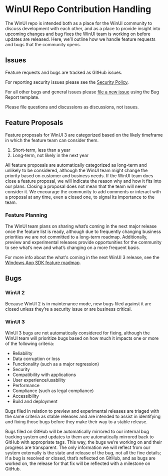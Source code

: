 # WinUI Repo Contribution Handling

The WinUI repo is intended both as a place for the WinUI community to discuss development with each other, and as a place to provide insight into upcoming changes and bug fixes the WinUI team is working on before updates are released. Here, we’ll outline how we handle feature requests and bugs that the community opens.

## Issues

Feature requests and bugs are tracked as GitHub issues.

For reporting security issues please see the [Security Policy](SECURITY.md).

For all other bugs and general issues please [file a new issue](https://github.com/Microsoft/microsoft-ui-xaml/issues/new/choose) using the Bug Report template.

Please file questions and discussions as discussions, not issues.

## Feature Proposals

Feature proposals for WinUI 3 are categorized based on the likely timeframe in which the feature team can consider them.

1. 	Short-term, less than a year
2.	Long-term, not likely in the next year

All feature proposals are automatically categorized as long-term and unlikely to be considered, although the WinUI team might change the priority based on customer and business needs. If the WinUI team does close a feature proposal, we will indicate the reason why and how it fits into our plans. Closing a proposal does not mean that the team will never consider it. We encourage the community to add comments or interact with a proposal at any time, even a closed one, to signal its importance to the team.

### Feature Planning

The WinUI team plans on sharing what’s coming in the next major release once the feature list is ready, although due to frequently changing business priorities we are not committed to a long-term roadmap. Additionally, preview and experimental releases provide opportunities for the community to see what’s new and what’s changing on a more frequent basis.

For more info about the what's coming in the next WinUI 3 release, see the [Windows App SDK feature roadmap](https://github.com/microsoft/WindowsAppSDK/blob/main/docs/roadmap.md).

## Bugs

### WinUI 2

Because WinUI 2 is in maintenance mode, new bugs filed against it are closed unless they’re a security issue or are business critical. 

### WinUI 3

WinUI 3 bugs are not automatically considered for fixing, although the WinUI team will prioritize bugs based on how much it impacts one or more of the following criteria:

- Reliability
- Data corruption or loss
- Functionality (such as a major regression)
- Security
- Compatibility with applications
- User experience/usability
- Performance
- Compliance (such as legal compliance)
- Accessibility
- Build and deployment

Bugs filed in relation to preview and experimental releases are triaged with the same criteria as stable releases and are intended to assist in identifying and fixing those bugs before they make their way to a stable release.

Bugs filed on GitHub will be automatically mirrored to our internal bug tracking system and updates to them are automatically mirrored back to GitHub  with appropriate tags. This way, the bugs we’re working on and their progress are transparent. The only information we will reflect from our system externally is the state and release of the bug, not all the fine details; if a bug is resolved or closed, that’s reflected on GitHub, and as bugs are worked on, the release for that fix will be reflected with a milestone on GitHub.